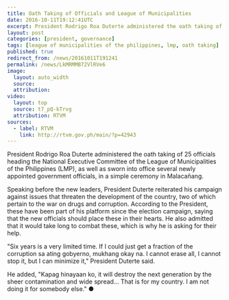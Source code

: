 ```yaml
---
title: Oath Taking of Officials and League of Municipalities
date: 2016-10-11T19:12:41UTC
excerpt: President Rodrigo Roa Duterte administered the oath taking of 25 officials heading the National Executive Committee of the League of Municipalities of the Philippines, and sworn into office newly appointed government officials in Malacañang on 11 October 2016.
layout: post
categories: [president, governance]
tags: [league of municipalities of the philippines, lmp, oath taking]
published: true
redirect_from: /news/20161011T191241
permalink: /news/LkMRMMB72VlRVe6
image:
  layout: auto_width
  source: 
  attribution: 
video:
  layout: top
  source: t7_pQ-kTrvg
  attribution: RTVM
sources:
  - label: RTVM
    link: http://rtvm.gov.ph/main/?p=42943
---
```


President Rodrigo Roa Duterte administered the oath taking of 25 officials heading the National Executive Committee of the League of Municipalities of the Philippines (LMP), as well as sworn into office several newly appointed government officials, in a simple ceremony in Malacañang.

Speaking before the new leaders, President Duterte reiterated his campaign against issues that threaten the development of the country, two of which pertain to the war on drugs and corruption. According to the President, these have been part of his platform since the election campaign, saying that the new officials should place these in their hearts. He also admitted that it would take long to combat these, which is why he is asking for their help.

"Six years is a very limited time. If I could just get a fraction of the corruption sa ating gobyerno, mukhang okay na. I cannot erase all, I cannot stop it, but I can minimize it," President Duterte said.

He added, "Kapag hinayaan ko, it will destroy the next generation by the sheer contamination and wide spread... That is for my country. I am not doing it for somebody else."
&#x25cf;


